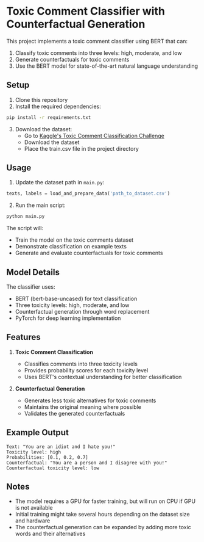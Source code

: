 # Toxic Comment Classifier with Counterfactual Generation

This project implements a toxic comment classifier using BERT that can:
1. Classify toxic comments into three levels: high, moderate, and low
2. Generate counterfactuals for toxic comments
3. Use the BERT model for state-of-the-art natural language understanding

## Setup

1. Clone this repository
2. Install the required dependencies:
```bash
pip install -r requirements.txt
```

3. Download the dataset:
   - Go to [Kaggle's Toxic Comment Classification Challenge](https://www.kaggle.com/c/jigsaw-toxic-comment-classification-challenge)
   - Download the dataset
   - Place the train.csv file in the project directory

## Usage

1. Update the dataset path in `main.py`:
```python
texts, labels = load_and_prepare_data('path_to_dataset.csv')
```

2. Run the main script:
```bash
python main.py
```

The script will:
- Train the model on the toxic comments dataset
- Demonstrate classification on example texts
- Generate and evaluate counterfactuals for toxic comments

## Model Details

The classifier uses:
- BERT (bert-base-uncased) for text classification
- Three toxicity levels: high, moderate, and low
- Counterfactual generation through word replacement
- PyTorch for deep learning implementation

## Features

1. **Toxic Comment Classification**
   - Classifies comments into three toxicity levels
   - Provides probability scores for each toxicity level
   - Uses BERT's contextual understanding for better classification

2. **Counterfactual Generation**
   - Generates less toxic alternatives for toxic comments
   - Maintains the original meaning where possible
   - Validates the generated counterfactuals

## Example Output

```
Text: "You are an idiot and I hate you!"
Toxicity level: high
Probabilities: [0.1, 0.2, 0.7]
Counterfactual: "You are a person and I disagree with you!"
Counterfactual toxicity level: low
```

## Notes

- The model requires a GPU for faster training, but will run on CPU if GPU is not available
- Initial training might take several hours depending on the dataset size and hardware
- The counterfactual generation can be expanded by adding more toxic words and their alternatives 